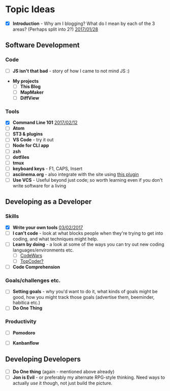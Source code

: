 # Topic Ideas

- [x] **Introduction** - Why am I blogging?  What do I mean by each of the 3 areas?  (Perhaps split into 2?) [2017/01/28](https://zerotdev.com/2017/01/28/Begin-Again-Once-More/)

## Software Development

### Code

- [ ] **JS isn't that bad** - story of how I came to not mind JS :)
- **My projects**
    - [ ] **This Blog**
    - [ ] **MapMaker**
    - [ ] **DiffView**

### Tools

- [x] **Command Line 101** [2017/02/12](https://zerotdev.com/2017/02/12/Command-Line-101/)
- [ ] **Atom**
- [ ] **ST3 & plugins**
- [ ] **VS Code** - try it out
- [ ] **Node for CLI app**
- [ ] **zsh**
- [ ] **dotfiles**
- [ ] **tmux**
- [ ] **keyboard keys** - F1, CAPS, Insert
- [ ] **asciinema.org** - also integrate with the site using [this plugin](https://github.com/narongdejsrn/hexo-tag-asciinema)
- [ ] **Use VCS** - Useful beyond just code; so worth learning even if you don't write software for a living

## Developing as a Developer

### Skills

- [x] **Write your own tools** [03/02/2017](https://cjtozer.github.io/2017/02/03/Write-your-own-tools/)
- [ ] **I can't code** - look at what blocks people when they're trying to get into coding, and what techniques might help.
- [ ] **Learn by doing** - a look at some of the ways you can try out new coding languages/environments etc.
    - [ ] [CodeWars](www.codewars.com)
    - [ ] [TopCoder?](www.codewars.com)
- [ ] **Code Comprehension**

### Goals/challenges etc.

- [ ] **Setting goals** - why you'd want to do it, what kinds of goals might be good, how you might track those goals (advertise them, beeminder, habitica etc.)
- [ ] **Do One Thing**

### Productivity

- [ ] **Pomodoro**
- [ ] **Kanbanflow**


## Developing Developers

- [ ] **Do One thing** (again - mentioned above already)
- [ ] **Jon is Evil** - or preferably my alternate RPG-style thinking.  Need ways to actually _use_ it though, not just build the picture.
